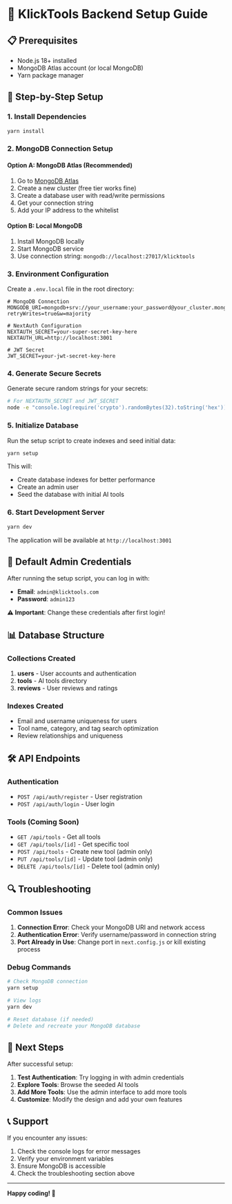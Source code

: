 # 🚀 KlickTools Backend Setup Guide

## 📋 Prerequisites

- Node.js 18+ installed
- MongoDB Atlas account (or local MongoDB)
- Yarn package manager

## 🔧 Step-by-Step Setup

### 1. Install Dependencies

```bash
yarn install
```

### 2. MongoDB Connection Setup

#### Option A: MongoDB Atlas (Recommended)

1. Go to [MongoDB Atlas](https://cloud.mongodb.com)
2. Create a new cluster (free tier works fine)
3. Create a database user with read/write permissions
4. Get your connection string
5. Add your IP address to the whitelist

#### Option B: Local MongoDB

1. Install MongoDB locally
2. Start MongoDB service
3. Use connection string: `mongodb://localhost:27017/klicktools`

### 3. Environment Configuration

Create a `.env.local` file in the root directory:

```env
# MongoDB Connection
MONGODB_URI=mongodb+srv://your_username:your_password@your_cluster.mongodb.net/klicktools?retryWrites=true&w=majority

# NextAuth Configuration
NEXTAUTH_SECRET=your-super-secret-key-here
NEXTAUTH_URL=http://localhost:3001

# JWT Secret
JWT_SECRET=your-jwt-secret-key-here
```

### 4. Generate Secure Secrets

Generate secure random strings for your secrets:

```bash
# For NEXTAUTH_SECRET and JWT_SECRET
node -e "console.log(require('crypto').randomBytes(32).toString('hex'))"
```

### 5. Initialize Database

Run the setup script to create indexes and seed initial data:

```bash
yarn setup
```

This will:

- Create database indexes for better performance
- Create an admin user
- Seed the database with initial AI tools

### 6. Start Development Server

```bash
yarn dev
```

The application will be available at `http://localhost:3001`

## 🔑 Default Admin Credentials

After running the setup script, you can log in with:

- **Email**: `admin@klicktools.com`
- **Password**: `admin123`

**⚠️ Important**: Change these credentials after first login!

## 📊 Database Structure

### Collections Created

1. **users** - User accounts and authentication
2. **tools** - AI tools directory
3. **reviews** - User reviews and ratings

### Indexes Created

- Email and username uniqueness for users
- Tool name, category, and tag search optimization
- Review relationships and uniqueness

## 🛠 API Endpoints

### Authentication

- `POST /api/auth/register` - User registration
- `POST /api/auth/login` - User login

### Tools (Coming Soon)

- `GET /api/tools` - Get all tools
- `GET /api/tools/[id]` - Get specific tool
- `POST /api/tools` - Create new tool (admin only)
- `PUT /api/tools/[id]` - Update tool (admin only)
- `DELETE /api/tools/[id]` - Delete tool (admin only)

## 🔍 Troubleshooting

### Common Issues

1. **Connection Error**: Check your MongoDB URI and network access
2. **Authentication Error**: Verify username/password in connection string
3. **Port Already in Use**: Change port in `next.config.js` or kill existing process

### Debug Commands

```bash
# Check MongoDB connection
yarn setup

# View logs
yarn dev

# Reset database (if needed)
# Delete and recreate your MongoDB database
```

## 🚀 Next Steps

After successful setup:

1. **Test Authentication**: Try logging in with admin credentials
2. **Explore Tools**: Browse the seeded AI tools
3. **Add More Tools**: Use the admin interface to add more tools
4. **Customize**: Modify the design and add your own features

## 📞 Support

If you encounter any issues:

1. Check the console logs for error messages
2. Verify your environment variables
3. Ensure MongoDB is accessible
4. Check the troubleshooting section above

---

**Happy coding! 🎉** 